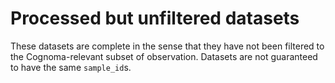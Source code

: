 # Processed but unfiltered datasets

These datasets are complete in the sense that they have not been filtered to the Cognoma-relevant subset of observation.
Datasets are not guaranteed to have the same `sample_id`s.
